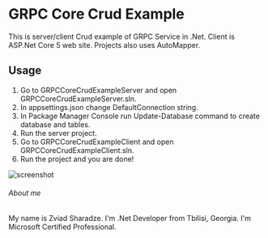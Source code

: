# GRPC Core Crud Example

This is server/client Crud example of GRPC Service in .Net. Client is ASP.Net Core 5 web site. Projects also uses AutoMapper.

## Usage
1. Go to GRPCCoreCrudExampleServer and open GRPCCoreCrudExampleServer.sln.
1. In appsettings.json change DefaultConnection string.
2. In Package Manager Console run Update-Database command to create database and tables.
3. Run the server project.
4. Go to GRPCCoreCrudExampleClient and open GRPCCoreCrudExampleClient.sln.
5. Run the project and you are done!

![screenshot](https://github.com/user5934951/GRPCCoreCrudExample/blob/master/Capture.PNG?raw=true)

###### About me
My name is Zviad Sharadze. I'm .Net Developer from Tbilisi, Georgia.
I'm Microsoft Certified Professional.
